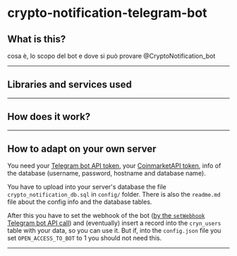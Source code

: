 # crypto-notification-telegram-bot
## What is this?
cosa è, lo scopo del bot e dove si può provare @CryptoNotification_bot

---
## Libraries and services used

---
## How does it work?

---
## How to adapt on your own server
You need your [Telegram bot API token](https://core.telegram.org/bots#how-do-i-create-a-bot), your [CoinmarketAPI token](https://coinmarketcap.com/api/documentation/v1/), info of the database (username, password, hostname and database name).

You have to upload into your server's database the file `crypto_notification_db.sql` in `config/` folder. 
There is also the `readme.md` file about the config info and the database tables.

After this you have to set the webhook of the bot ([by the `setWebhook` Telegram bot API call](https://core.telegram.org/bots/api#setwebhook)) and (eventually) insert a record into the `cryn_users` table with your data, so you can use it. But if, into the `config.json` file you set `OPEN_ACCESS_TO_BOT` to 1 you should not need this.

---
